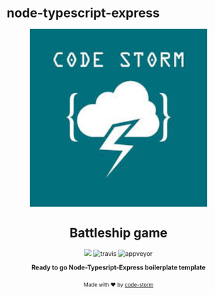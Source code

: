# node-typescript-express

<p align="center">
  <img src="./code-storm-image.jpeg" alt="code-storm" width="400" />
</p>

<h1 align="center">Battleship game</h1>

<p align="center">
  <img src="https://david-dm.org/code-storm/node-typescript-express.svg"/>
  
  <img src="https://api.travis-ci.org/code-storm/node-typescript-express.svg?branch=master" alt="travis" />

<img src="https://ci.appveyor.com/api/projects/status/49cm972vsgro9xwf?svg=true" alt="appveyor" />
  
   
</p>

<p align="center">
  <b>Ready to go Node-Typesript-Express boilerplate template</b></br>
  </br>
  <sub>Made with ❤️ by <a href="https://github.com/code-storm">code-storm</a></sub>
</p>

<br />